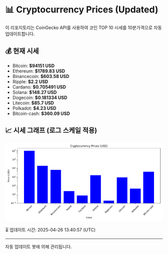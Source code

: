 
# 📊 Cryptocurrency Prices (Updated)

이 리포지토리는 CoinGecko API를 사용하여 코인 TOP 10 시세를 10분가격으로 자동 업데이트합니다.

## 💰 현재 시세
- Bitcoin: **$94151 USD**
- Ethereum: **$1789.83 USD**
- Binancecoin: **$603.58 USD**
- Ripple: **$2.2 USD**
- Cardano: **$0.705491 USD**
- Solana: **$148.27 USD**
- Dogecoin: **$0.181334 USD**
- Litecoin: **$85.7 USD**
- Polkadot: **$4.23 USD**
- Bitcoin-cash: **$360.09 USD**

## 📈 시세 그래프 (로그 스케일 적용)
![Crypto Prices](crypto_prices.png)

⏳ 업데이트 시간: 2025-04-26 13:40:57 (UTC)

---
자동 업데이트 봇에 의해 관리됩니다.

